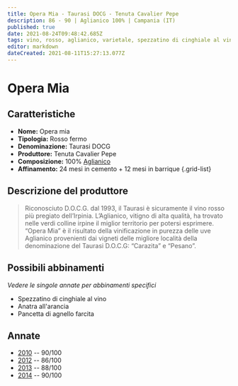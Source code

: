 ```yaml
---
title: Opera Mia - Taurasi DOCG - Tenuta Cavalier Pepe
description: 86 - 90 | Aglianico 100% | Campania (IT)
published: true
date: 2021-08-24T09:48:42.685Z
tags: vino, rosso, aglianico, varietale, spezzatino di cinghiale al vino, anatra all'arancia, pancetta di agnello farcita
editor: markdown
dateCreated: 2021-08-11T15:27:13.077Z
---
```


# Opera Mia

## Caratteristiche
- **Nome:** Opera mia
- **Tipologia:** Rosso fermo 
- **Denominazione:** Taurasi DOCG 
- **Produttore:** Tenuta Cavalier Pepe 
- **Composizione:** 100% [Aglianico](/vitigni/bacca-nera/aglianico)
- **Affinamento:** 24 mesi in cemento + 12 mesi in barrique
{.grid-list}

## Descrizione del produttore

> Riconosciuto D.O.C.G. dal 1993, il Taurasi è sicuramente il vino rosso più pregiato dell’Irpinia. L’Aglianico, vitigno di alta qualità, ha trovato nelle verdi colline irpine il miglior territorio per potersi esprimere. “Opera Mia” è il risultato della vinificazione in purezza delle uve Aglianico provenienti dai vigneti delle migliore località della denominazione del Taurasi D.O.C.G: “Carazita” e “Pesano”.

## Possibili abbinamenti
*Vedere le singole annate per abbinamenti specifici*

- Spezzatino di cinghiale al vino
- Anatra all'arancia
- Pancetta di agnello farcita

## Annate
- [2010](/vini/Italia/Campania/Cavalier-Pepe/Opera-mia/2010) -- 90/100
- [2012](/vini/Italia/Campania/Cavalier-Pepe/Opera-mia/2012) -- 86/100
- [2013](/vini/Italia/Campania/Cavalier-Pepe/Opera-mia/2013) -- 88/100
- [2014](/vini/Italia/Campania/Cavalier-Pepe/Opera-mia/2014) -- 90/100
 